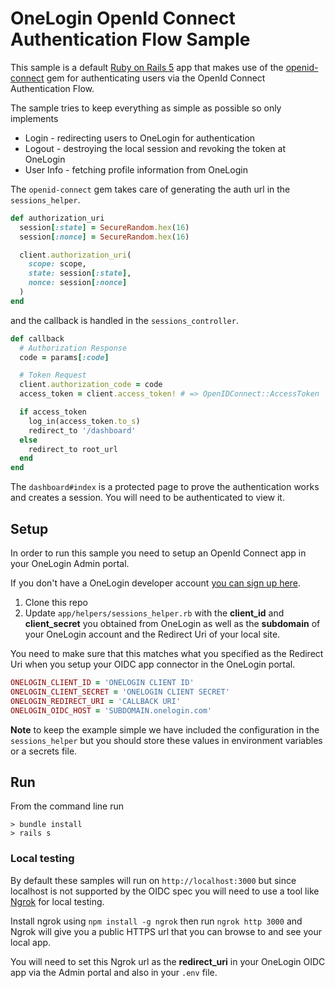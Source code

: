 # OneLogin OpenId Connect Authentication Flow Sample

This sample is a default [Ruby on Rails 5](http://rubyonrails.org/) app that makes use of the [openid-connect](https://github.com/nov/openid_connect) gem for authenticating users via the OpenId Connect Authentication Flow.

The sample tries to keep everything as simple as possible so only
implements
* Login - redirecting users to OneLogin for authentication
* Logout - destroying the local session and revoking the token at OneLogin
* User Info - fetching profile information from OneLogin

The `openid-connect` gem takes care of generating the auth url in the `sessions_helper`.

```ruby
def authorization_uri
  session[:state] = SecureRandom.hex(16)
  session[:nonce] = SecureRandom.hex(16)

  client.authorization_uri(
    scope: scope,
    state: session[:state],
    nonce: session[:nonce]
  )
end
```

and the callback is handled in the `sessions_controller`.

```ruby
def callback
  # Authorization Response
  code = params[:code]

  # Token Request
  client.authorization_code = code
  access_token = client.access_token! # => OpenIDConnect::AccessToken

  if access_token
    log_in(access_token.to_s)
    redirect_to '/dashboard'
  else
    redirect_to root_url
  end
end
```


The `dashboard#index` is a protected page to prove the authentication works and creates a session. You will need to be authenticated to view it.

## Setup
In order to run this sample you need to setup an OpenId Connect
app in your OneLogin Admin portal.

If you don't have a OneLogin developer account [you can sign up here](https://www.onelogin.com/developer-signup).

1. Clone this repo
2. Update `app/helpers/sessions_helper.rb` with the **client_id** and
**client_secret** you obtained from OneLogin as well as the **subdomain**
of your OneLogin account and the Redirect Uri of your local site.

You need to make sure that this matches what you specified as the
Redirect Uri when you setup your OIDC app connector in the OneLogin portal.

```ruby
ONELOGIN_CLIENT_ID = 'ONELOGIN CLIENT ID'
ONELOGIN_CLIENT_SECRET = 'ONELOGIN CLIENT SECRET'
ONELOGIN_REDIRECT_URI = 'CALLBACK URI'
ONELOGIN_OIDC_HOST = 'SUBDOMAIN.onelogin.com'
```

**Note** to keep the example simple we have included the configuration in the `sessions_helper` but you should store these values in environment variables or a secrets file.

## Run
From the command line run
```
> bundle install
> rails s
```

### Local testing
By default these samples will run on `http://localhost:3000` but since localhost
is not supported by the OIDC spec you will need to use a tool like [Ngrok](https://ngrok.com/)
for local testing.

Install ngrok using `npm install -g ngrok` then run `ngrok http 3000` and Ngrok will
give you a public HTTPS url that you can browse to and see your local app.

You will need to set this Ngrok url as the **redirect_uri** in your OneLogin OIDC app
via the Admin portal and also in your `.env` file.